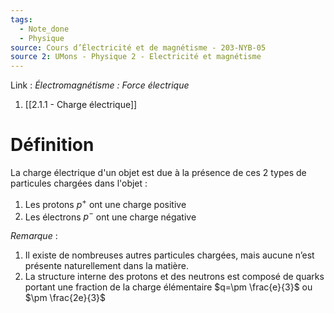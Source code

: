 ```yaml
---
tags:
  - Note_done
  - Physique
source: Cours d’Électricité et de magnétisme - 203-NYB-05
source 2: UMons - Physique 2 - Electricité et magnétisme
---
```


Link :
_Électromagnétisme : Force électrique_
1. [[2.1.1 - Charge électrique]]

# Définition
La charge électrique d'un objet est due à la présence de ces 2 types de particules chargées dans l'objet :
1. Les protons $p^+$ ont une charge positive
2. Les électrons $p^-$ ont une charge négative

_Remarque_ :
1. Il existe de nombreuses autres particules chargées, mais aucune n’est présente naturellement dans la matière.
2. La structure interne des protons et des neutrons est composé de quarks portant une fraction de la charge élémentaire $q=\pm \frac{e}{3}$ ou $\pm \frac{2e}{3}$ 